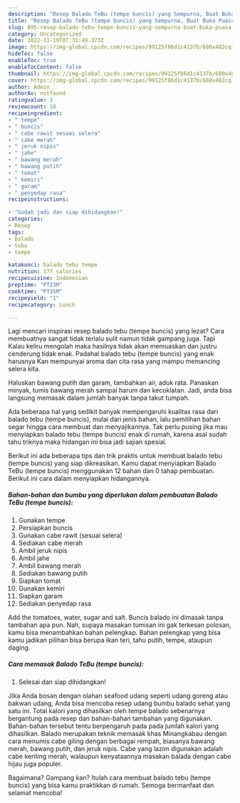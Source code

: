 ```yaml
---
description: "Resep Balado TeBu (tempe buncis) yang Sempurna, Buat Buka Puasa}"
title: "Resep Balado TeBu (tempe buncis) yang Sempurna, Buat Buka Puasa}"
slug: 895-resep-balado-tebu-tempe-buncis-yang-sempurna-buat-buka-puasa
category: Uncategorized
date: 2022-11-19T07:31:49.373Z
image: https://img-global.cpcdn.com/recipes/99125f86d1c4137b/680x482cq70/balado-tebu-tempe-buncis-foto-resep-utama.jpg
hideToc: false
enableToc: true
enableTocContent: false
thumbnail: https://img-global.cpcdn.com/recipes/99125f86d1c4137b/680x482cq70/balado-tebu-tempe-buncis-foto-resep-utama.jpg
cover: https://img-global.cpcdn.com/recipes/99125f86d1c4137b/680x482cq70/balado-tebu-tempe-buncis-foto-resep-utama.jpg
author: Admin
authorAv: notfound
ratingvalue: 3
reviewcount: 18
recipeingredient:
- " tempe"
- " buncis"
- " cabe rawit sesuai selera"
- " cabe merah"
- " jeruk nipis"
- " jahe"
- " bawang merah"
- " bawang putih"
- " tomat"
- " kemiri"
- " garam"
- " penyedap rasa"
recipeinstructions:

- "Sudah jadi dan siap dihidangkan!"
categories:
- Resep
tags:
- balado
- tebu
- tempe

katakunci: balado tebu tempe 
nutrition: 177 calories
recipecuisine: Indonesian
preptime: "PT23M"
cooktime: "PT35M"
recipeyield: "1"
recipecategory: Lunch

---
```



Lagi mencari inspirasi resep balado tebu (tempe buncis) yang lezat? Cara membuatnya sangat tidak terlalu sulit namun tidak gampang juga. Tapi Kalau keliru mengolah maka hasilnya tidak akan memuaskan dan justru cenderung tidak enak. Padahal balado tebu (tempe buncis) yang enak harusnya Kan mempunyai aroma dan cita rasa yang mampu memancing selera kita.


Haluskan bawang putih dan garam, tambahkan air, aduk rata. Panaskan minyak, tumis bawang merah sampai harum dan kecoklatan. Jadi, anda bisa langsung memasak dalam jumlah banyak tanpa takut tumpah.

Ada beberapa hal yang sedikit banyak mempengaruhi kualitas rasa dari balado tebu (tempe buncis), mulai dari jenis bahan, lalu pemilihan bahan segar hingga cara membuat dan menyajikannya. Tak perlu pusing jika mau menyiapkan balado tebu (tempe buncis) enak di rumah, karena asal sudah tahu triknya maka hidangan ini bisa jadi sajian spesial.


Berikut ini ada beberapa tips dan trik praktis untuk membuat balado tebu (tempe buncis) yang siap dikreasikan. Kamu dapat menyiapkan Balado TeBu (tempe buncis) menggunakan 12 bahan dan 0 tahap pembuatan. Berikut ini cara dalam menyiapkan hidangannya.

<!--inarticleads1-->

##### Bahan-bahan dan bumbu yang diperlukan dalam pembuatan Balado TeBu (tempe buncis):

1. Gunakan  tempe
1. Persiapkan  buncis
1. Gunakan  cabe rawit (sesuai selera)
1. Sediakan  cabe merah
1. Ambil  jeruk nipis
1. Ambil  jahe
1. Ambil  bawang merah
1. Sediakan  bawang putih
1. Siapkan  tomat
1. Gunakan  kemiri
1. Siapkan  garam
1. Sediakan  penyedap rasa


Add the tomatoes, water, sugar and salt. Buncis balado ini dimasak tanpa tambahan apa pun. Nah, supaya masakan tumisan ini gak terkesan polosan, kamu bisa menambahkan bahan pelengkap. Bahan pelengkap yang bisa kamu jadikan pilihan bisa berupa ikan teri, tahu putih, tempe, ataupun daging. 

<!--inarticleads2-->

##### Cara memasak Balado TeBu (tempe buncis):


1. Selesai dan siap dihidangkan!

Jika Anda bosan dengan olahan seafood udang seperti udang goreng atau bakwan udang, Anda bisa mencoba resep udang bumbu balado sehat yang satu ini. Total kalori yang dihasilkan oleh tempe balado sebenarnya bergantung pada resep dan bahan-bahan tambahan yang digunakan. Bahan-bahan tersebut tentu berpengaruh pada pada jumlah kalori yang dihasilkan. Balado merupakan teknik memasak khas Minangkabau dengan cara menumis cabe giling dengan berbagai rempah, biasanya bawang merah, bawang putih, dan jeruk nipis. Cabe yang lazim digunakan adalah cabe keriting merah, walaupun kenyataannya masakan balada dengan cabe hijau juga populer. 

Bagaimana? Gampang kan? Itulah cara membuat balado tebu (tempe buncis) yang bisa kamu praktikkan di rumah. Semoga bermanfaat dan selamat mencoba!
